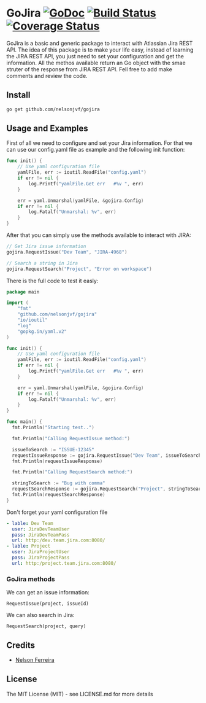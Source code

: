 # GoJira [![GoDoc](http://img.shields.io/badge/go-documentation-blue.svg?style=flat-square)](http://godoc.org/github.com/nelsonjvf/gojira) [![Build Status](http://img.shields.io/travis/fatih/structs.svg?style=flat-square)]() [![Coverage Status](http://img.shields.io/coveralls/fatih/structs.svg?style=flat-square)]()

GoJira is a basic and generic package to interact with Atlassian Jira REST API.
The idea of this package is to make your life easy, instead of learning the JIRA REST API, you just need to set your configuration and get the information.
All the methos available return an Go object with the smae struter of the response from JIRA REST API.
Fell free to add make comments and review the code.

## Install

```bash
go get github.com/nelsonjvf/gojira
```

## Usage and Examples

First of all we need to configure and set your Jira information. For that we can use our config.yaml file as example and the following init function:

```go
func init() {
	// Use yaml configuration file
	yamlFile, err := ioutil.ReadFile("config.yaml")
	if err != nil {
		log.Printf("yamlFile.Get err   #%v ", err)
	}

	err = yaml.Unmarshal(yamlFile, &gojira.Config)
	if err != nil {
		log.Fatalf("Unmarshal: %v", err)
	}
}
```

After that you can simply use the methods available to interact with JIRA:

```go
// Get Jira issue information
gojira.RequestIssue("Dev Team", "JIRA-4968")

// Search a string in Jira
gojira.RequestSearch("Project", "Error on workspace")
```

There is the full code to test it easly:

```go
package main

import (
	"fmt"
	"github.com/nelsonjvf/gojira"
	"io/ioutil"
	"log"
	"gopkg.in/yaml.v2"
)

func init() {
	// Use yaml configuration file
	yamlFile, err := ioutil.ReadFile("config.yaml")
	if err != nil {
		log.Printf("yamlFile.Get err   #%v ", err)
	}

	err = yaml.Unmarshal(yamlFile, &gojira.Config)
	if err != nil {
		log.Fatalf("Unmarshal: %v", err)
	}
}

func main() {
  fmt.Println("Starting test..")

  fmt.Println("Calling RequestIssue method:")

  issueToSearch := "ISSUE-12345"
  requestIssueResponse := gojira.RequestIssue("Dev Team", issueToSearch)
  fmt.Println(requestIssueResponse)

  fmt.Println("Calling RequestSearch method:")

  stringToSearch := "Bug with comma"
  requestSearchResponse := gojira.RequestSearch("Project", stringToSearch)
  fmt.Println(requestSearchResponse)
}
```

Don't forget your yaml configuration file

```yaml
- lable: Dev Team
  user: JiraDevTeamUser
  pass: JiraDevTeamPass
  url: http:/dev.team.jira.com:8080/
- lable: Project
  user: JiraProjectUser
  pass: JiraProjectPass
  url: http:/project.team.jira.com:8080/
```

### GoJira methods

We can get an issue information:

```RequestIssue(project, issueId)```

We can also search in Jira:

```RequestSearch(project, query)```

## Credits

 * [Nelson Ferreira](https://github.com/nelsonjvf)

## License

The MIT License (MIT) - see LICENSE.md for more details
